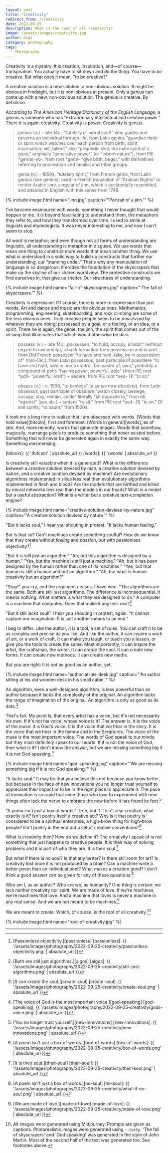 ```yaml
---
layout: post
title: "Creativity"
redirect_from: /creativity
date: 2022-09-25
description: What is the root of all creativity?
image: /assets/images/creativity.jpg
author: Gigi
category: photography
tags:
  - Photography
---
```


Creativity is a mystery. It is creation, inspiration, and—of
course—transpiration. You actually have to sit down and _do_ the thing. You have
to _be_ creative. But what does it mean, "to be creative?"

A creative solution is a new solution, a non-obvious solution. It might be
obvious in hindsight, but it is non-obvious at present. Only a _genius_ can come
up with a new, non-obvious solution. The genius is creative. By definition.

According to _The American Heritage Dictionary of the English Language_, a genius
is someone who has "extraordinary intellectual and creative power." There it is
again: creativity. Creativity is power. Creativity is genius.

> genius (n.) - late 14c., "tutelary or moral spirit" who guides and governs an
> individual through life, from Latin genius "guardian deity or spirit which
> watches over each person from birth; spirit, incarnation; wit, talent;" also
> "prophetic skill; the male spirit of a gens," originally "generative power"
> (or "inborn nature"), from PIE *gen(e)-yo-, from root *gene- "give birth,
> beget," with derivatives referring to procreation and familial and tribal
> groups.
>
> genie (n.) - 1650s, "tutelary spirit," from French génie, from Latin genius
> (see genius); used in French translation of "Arabian Nights" to render Arabic
> jinni, singular of jinn, which it accidentally resembled, and attested in
> English with this sense from 1748.

{% include image.html name="jinn.jpg" caption="'Portrait of a jinn.'" %}

I've become enamoured with words, something I never thought that would happen to
me. It is beyond fascinating to understand them, the metaphors they refer to,
and how they transformed over time. I used to smile at linguists and
etymologists. It was never interesting to me, and now I can't seem to stop.

All word is metaphor; and even though not all forms of understanding are
linguistic, all understanding is metaphor in disguise. We use words that mean
one thing to construct more words that mean another thing. We use what is
understood in a solid way to build up constructs that further our understanding,
our "standing under." That's why any manipulation of language is so dangerous:
it erodes the foundation of the skyscrapers that make up the skyline of our
shared worldview. The protective constructs we find ourselves in, that give us
shelter. Our structures of understanding.

{% include image.html name="fall-of-skyscrapers.jpg" caption="'The fall of skyscrapers.'" %}

Creativity is expression. Of course, there is more to expression than just
words. Art and dance and music are the obvious ones. Mathematics, programming,
engineering, skateboarding, and rock climbing are some of the less obvious ones.
Truly creative people seem to be _possessed_ by whatever they are doing;
possessed by a goal, or a feeling, or an idea, or a spirit. There he is again,
the génie, the jinn, the spirit that comes out of the oil lamp that illuminates
that which would otherwise be dark.

> possess (v.) - late 14c., possessen, "to hold, occupy, inhabit" (without
> regard to ownership), a back formation from possession and in part from Old
> French possesser "to have and hold, take, be in possession of" (mid-13c.),
> from Latin possessus, past participle of possidere "to have and hold, hold in
> one's control, be master of, own," probably a compound of potis "having power,
> powerful, able" (from PIE root *poti- "powerful; lord") + sedere, from PIE
> root *sed- (1) "to sit."
>
> obsess (v.) - c. 1500, "to besiege" (a sense now obsolete), from Latin
> obsessus, past participle of obsidere "watch closely; besiege, occupy; stay,
> remain, abide" literally "sit opposite to," from ob "against" (see ob-) +
> sedere "to sit," from PIE root *sed- (1) "to sit." Of evil spirits, "to
> haunt," from 1530s.

It took me a long time to realize that I am obsessed with words. [Words that hold
value][bitcoin], first and foremost. [Words in general][words], as of late. And, more recently,
words that generate images. Words that somehow, magically, rearrange pixels to
produce something that never existed before. Something that will never be
generated again in exactly the same way. Something mesmerising.



[bitcoin]: {{ '/bitcoin' | absolute_url }}
[words]: {{ '/words' | absolute_url }}

Is creativity still valuable when it is generated? What is the difference
between a creative solution devised by man, a creative solution devised by
nature, and a creative solution devised by machine? Are evolutionary algorithms
implemented in silica less real than evolutionary algorithms implemented in
flesh and blood? Are the models that are birthed and killed by neural networks
less real than the models in our heads? What is a model but a useful
abstraction? What is a writer but a creative text-completion engine?

{% include image.html name="creative-solution-devised-by-nature.jpg" caption="'A creative solution devised by nature.'" %}

"But it lacks soul," I hear you shouting in protest. "It lacks human feeling."

But is that so? Can't machines create something soulful? How do we _know_ that
they create without _feeling_ and _passion_, but with passionless objectivity?[^fn-passionless]

[^fn-passionless]: [Passionless objectivity.][passionless]
[passionless]: {{ '/assets/images/photography/2022-09-25-creativity/passionless-objectivity.png' | absolute_url }}

"But it is still just an algorithm."
"Ah, but this algorithm is designed by a human."
"Yes, but the machine is still just a machine."
"Ah, but it has been designed by the human rather than one of its machines."
"Yes, but that human is still a human and not an algorithm."
"Ah, but what is human creativity but an algorithm?"

"Stop!" you cry, and the argument ceases. I have won. "The algorithms are the
same. Both are still just algorithms. The difference is inconsequential. It
means nothing. What matters is what they are designed to do." A computer is a
machine that computes. Does that make it any less real?[^fn-algos]

[^fn-algos]: [Both are still just algorithms.][algos]
[algos]: {{ '/assets/images/photography/2022-09-25-creativity/still-just-algorithms.png' | absolute_url }}

"But it still lacks soul!" I hear you shouting in protest, again. "It cannot
capture our imagination. It is just another means to an end."

I beg to differ. Like the author, it is a tool, a set of rules. You can craft it
to be as complex and precise as you like. And like the author, it can inspire a
work of art, or a work of craft. It can make you laugh, or teach you a lesson,
or give you the tools to create the same. Most importantly, it can inspire the
artist, the craftsman, the writer. It can _create_ the soul. It can create new
forms. It can create new methods. It can create new media.

But you are right: It is not as good as an author, yet.

{% include image.html name="author-at-his-desk.jpg" caption="'An author sitting at his old wooden desk in his small cabin.'" %}

An algorithm, even a well-designed algorithm, is less powerful than an author
because it lacks the complexity of the original. An algorithm lacks the range of
imagination of the original. An algorithm is only as good as its data.[^fn-create-soul]

[^fn-create-soul]: [It can create the soul.][create-soul]
[create-soul]: {{ '/assets/images/photography/2022-09-25-creativity/create-soul.png' | absolute_url }}

That's fair. My point is, that every artist has a voice, but it's not
necessarily his own. If it's not his voice, whose voice is it? The answer is, it
is the voice of the muse. It is God's voice. It is the voice that we hear in the
story. It is the voice that we hear in the hymns and in the Scriptures. The
voice of the muse is the most important voice. The words of God speak to our
minds, but they most definitely speak to our hearts. If it is not the voice of
God, then what is it? I don't know the answer, but we are missing something big
if it is not God speaking.[^fn-god-speaking]

[^fn-god-speaking]: [The voice of God is the most important voice.][god-speaking]
[god-speaking]: {{ '/assets/images/photography/2022-09-25-creativity/gods-voice.png' | absolute_url }}

{% include image.html name="god-speaking.jpg" caption="'We are missing something big if it is not God speaking.'" %}

"It lacks soul." It may be that you believe this not because you know better,
but because in the face of new innovations you no longer trust yourself to
appreciate their impact or to be in the right place to appreciate it. The pace
of innovation is so rapid that even those who love to experiment with new things
often lack the nerve to embrace the new before it has found its feet.[^fn-new-innovations]

[^fn-new-innovations]: [You no longer trust yourself.][new-innovations]
[new-innovations]: {{ '/assets/images/photography/2022-09-25-creativity/new-innovations.png' | absolute_url }}

"A poem isn't just a box of words." True, but if it isn't also creative, what
exactly is it? Isn't poetry itself a creative act? Why is it that poetry is
considered to be a spiritual enterprise, a high-brow thing for high-brow people?
Isn't poetry in the end but a set of creative conventions?[^fn-box-of-words]

[^fn-box-of-words]: [A poem isn't just a box of words.][box-of-words]
[box-of-words]: {{ '/assets/images/photography/2022-09-25-creativity/box-of-words.png' | absolute_url }}

What is creativity then? How do we define it? The creativity I speak of is not
something that just happens to creative people. It is their way of solving
problems and it is part of who they are. It is their soul.[^fn-their-soul]

[^fn-their-soul]: [It is their soul.][their-soul]
[their-soul]: {{ '/assets/images/photography/2022-09-25-creativity/their-soul.png' | absolute_url }}

But what if there is no soul? Is that any better? Is there still room for art?
Is creativity lost once it is not produced by a brain? Can a machine write a
better poem than an individual poet? What makes a creation good? I don't think a
good answer can be given for any of these questions.[^fn-no-soul]

[^fn-no-soul]: [A poem isn't just a box of words.][no-soul]
[no-soul]: {{ '/assets/images/photography/2022-09-25-creativity/what-if-no-soul.png' | absolute_url }}

Who am I, as an author? Who are we, as humanity? One thing is certain: we lack
neither creativity nor spirit. We are made of love. If we're machines, we're
machines that love. And a machine that loves is never a machine in any real
sense. And we are not meant to be machines.[^fn-made-of-love]

[^fn-made-of-love]: [We are made of love.][made-of-love]
[made-of-love]: {{ '/assets/images/photography/2022-09-25-creativity/made-of-love.png' | absolute_url }}

We are meant to create. Which, of course, is the root of all creativity.[^fn-last]

{% include image.html name="root-of-creativity.jpg" %}

---

[^fn-last]: All images were generated using Midjourney. Prompts are given as captions. Photorealistic images were generated using `--testp`. 'The fall of skyscrapers' and 'God speaking' was generated in the style of John Martin. Most of the second half of the text was generated too. See footnotes above.
